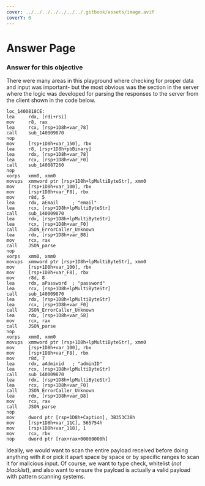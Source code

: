 ```yaml
---
cover: ../../../../../../../.gitbook/assets/image.avif
coverY: 0
---
```


# Answer Page

### Answer for this objective

There were many areas in this playground where checking for proper data and input was important- but the most obvious was the section in the server where the logic was developed for parsing the responses to the server from the client shown in the code below.

```
loc_1400818CE:
lea     rdx, [rdi+rsi]
mov     r8, rax
lea     rcx, [rsp+1D8h+var_78]
call    sub_140009870
nop
mov     [rsp+1D8h+var_150], rbx
lea     r8, [rsp+1D8h+pbBinary]
lea     rdx, [rsp+1D8h+var_78]
lea     rcx, [rsp+1D8h+var_F0]
call    sub_140087260
nop
xorps   xmm0, xmm0
movups  xmmword ptr [rsp+1D8h+lpMultiByteStr], xmm0
mov     [rsp+1D8h+var_100], rbx
mov     [rsp+1D8h+var_F8], rbx
mov     r8d, 5
lea     rdx, aEmail     ; "email"
lea     rcx, [rsp+1D8h+lpMultiByteStr]
call    sub_140009870
lea     rdx, [rsp+1D8h+lpMultiByteStr]
lea     rcx, [rsp+1D8h+var_F0]
call    JSON_ErrorCaller_Unknown
lea     rdx, [rsp+1D8h+var_B8]
mov     rcx, rax
call    JSON_parse
nop
xorps   xmm0, xmm0
movups  xmmword ptr [rsp+1D8h+lpMultiByteStr], xmm0
mov     [rsp+1D8h+var_100], rbx
mov     [rsp+1D8h+var_F8], rbx
mov     r8d, 8
lea     rdx, aPassword  ; "password"
lea     rcx, [rsp+1D8h+lpMultiByteStr]
call    sub_140009870
lea     rdx, [rsp+1D8h+lpMultiByteStr]
lea     rcx, [rsp+1D8h+var_F0]
call    JSON_ErrorCaller_Unknown
lea     rdx, [rsp+1D8h+var_58]
mov     rcx, rax
call    JSON_parse
nop
xorps   xmm0, xmm0
movups  xmmword ptr [rsp+1D8h+lpMultiByteStr], xmm0
mov     [rsp+1D8h+var_100], rbx
mov     [rsp+1D8h+var_F8], rbx
mov     r8d, 7
lea     rdx, aAdminid   ; "adminID"
lea     rcx, [rsp+1D8h+lpMultiByteStr]
call    sub_140009870
lea     rdx, [rsp+1D8h+lpMultiByteStr]
lea     rcx, [rsp+1D8h+var_F0]
call    JSON_ErrorCaller_Unknown
lea     rdx, [rsp+1D8h+var_D8]
mov     rcx, rax
call    JSON_parse
nop
mov     dword ptr [rsp+1D8h+Caption], 3B353C38h
mov     [rsp+1D8h+var_11C], 565754h
mov     [rsp+1D8h+var_118], 1
mov     rcx, rbx
nop     dword ptr [rax+rax+00000000h]
```

Ideally, we would want to scan the entire payload received before doing anything with it or pick it apart space by space or by specific ranges to scan it for malicious input. Of course, we want to type check, whitelist (_not blacklist_), and also want to ensure the payload is actually a valid payload with pattern scanning systems.


